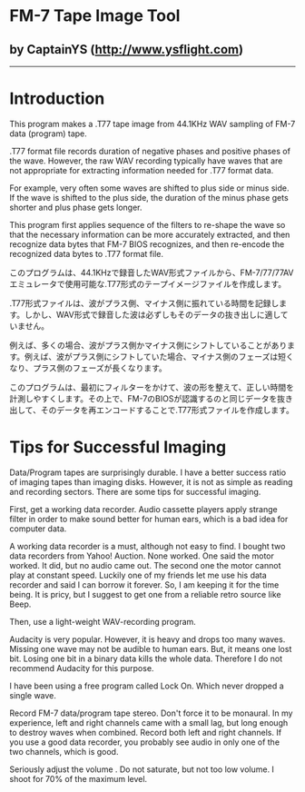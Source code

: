 # FM-7 Tape Image Tool
## by CaptainYS (http://www.ysflight.com)
---

# Introduction
This program makes a .T77 tape image from 44.1KHz WAV sampling of FM-7 data (program) tape.

.T77 format file records duration of negative phases and positive phases of the wave.  However, the raw WAV recording typically have waves that are not appropriate for extracting information needed for .T77 format data.

For example, very often some waves are shifted to plus side or minus side.  If the wave is shifted to the plus side, the duration of the minus phase gets shorter and plus phase gets longer.

This program first applies sequence of the filters to re-shape the wave so that the necessary information can be more accurately extracted, and then recognize data bytes that FM-7 BIOS recognizes, and then re-encode the recognized data bytes to .T77 format file.

このプログラムは、44.1KHzで録音したWAV形式ファイルから、FM-7/77/77AVエミュレータで使用可能な.T77形式のテープイメージファイルを作成します。

.T77形式ファイルは、波がプラス側、マイナス側に振れている時間を記録します。しかし、WAV形式で録音した波は必ずしもそのデータの抜き出しに適していません。

例えば、多くの場合、波がプラス側かマイナス側にシフトしていることがあります。例えば、波がプラス側にシフトしていた場合、マイナス側のフェーズは短くなり、プラス側のフェーズが長くなります。

このプログラムは、最初にフィルターをかけて、波の形を整えて、正しい時間を計測しやすくします。その上で、FM-7のBIOSが認識するのと同じデータを抜き出して、そのデータを再エンコードすることで.T77形式ファイルを作成します。




# Tips for Successful Imaging
Data/Program tapes are surprisingly durable.  I have a better success ratio of imaging tapes than imaging disks.  However, it is not as simple as reading and recording sectors.  There are some tips for successful imaging.

First, get a working data recorder.  Audio cassette players apply strange filter in order to make sound better for human ears, which is a bad idea for computer data.

A working data recorder is a must, although not easy to find.  I bought two data recorders from Yahoo! Auction.  None worked.  One said the motor worked.  It did, but no audio came out.  The second one the motor cannot play at constant speed.  Luckily one of my friends let me use his data recorder and said I can borrow it forever.  So, I am keeping it for the time being.  It is pricy, but I suggest to get one from a reliable retro source like Beep.

Then, use a light-weight WAV-recording program.

Audacity is very popular.  However, it is heavy and drops too many waves.  Missing one wave may not be audible to human ears.  But, it means one lost bit.  Losing one bit in a binary data kills the whole data.  Therefore I do not recommend Audacity for this purpose.

I have been using a free program called Lock On.  Which never dropped a single wave.

Record FM-7 data/program tape stereo.  Don't force it to be monaural.  In my experience, left and right channels came with a small lag, but long enough to destroy waves when combined.  Record both left and right channels.  If you use a good data recorder, you probably see audio in only one of the two channels, which is good.

Seriously adjust the volume .  Do not saturate, but not too low volume.  I shoot for 70% of the maximum level.
